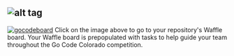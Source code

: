 ## 
![alt tag](https://github.com/GoCodeColorado/AwkwardElk/blob/master/schematic.png)
--


[![gocodeboard](https://cloud.githubusercontent.com/assets/100216/12793457/f1c9b830-ca6d-11e5-8016-02d0d37c9cfb.png)](https://waffle.io/GoCodeColorado/AwkwardElk)
Click on the image above to go to your repository's Waffle board. Your Waffle board is prepopulated with tasks to help guide your team throughout the Go Code Colorado competition.
